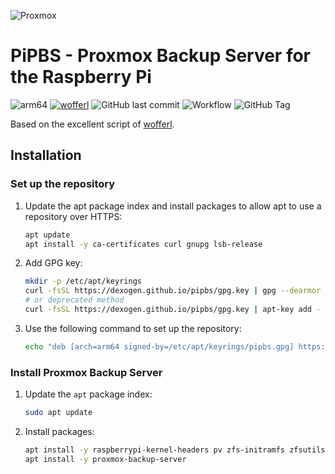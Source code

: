 ![Proxmox](https://www.casalicomputers.com/sites/default/files/proxmox-logo.png)
# PiPBS - Proxmox Backup Server for the Raspberry Pi
![arm64](https://img.shields.io/badge/architecture-arm64-9cf)
[![wofferl](https://img.shields.io/badge/wofferl-proxmox--backup--arm64-orange.svg)](https://github.com/wofferl/proxmox-backup-arm64)
![GitHub last commit](https://img.shields.io/github/last-commit/dexogen/pipbs)
![Workflow](https://github.com/dexogen/pipbs/actions/workflows/main.yml/badge.svg)
![GitHub Tag](https://img.shields.io/github/v/tag/wofferl/proxmox-backup-arm64)

Based on the excellent script of [wofferl](https://github.com/wofferl/proxmox-backup-arm64).

## Installation

### Set up the repository

1. Update the apt package index and install packages to allow apt to use a repository over HTTPS:
    ```bash
    apt update
    apt install -y ca-certificates curl gnupg lsb-release
    ```

2. Add GPG key:
    ```bash
    mkdir -p /etc/apt/keyrings
    curl -fsSL https://dexogen.github.io/pipbs/gpg.key | gpg --dearmor -o /etc/apt/keyrings/pipbs.gpg
    # or deprecated method
    curl -fsSL https://dexogen.github.io/pipbs/gpg.key | apt-key add -
    ```

3. Use the following command to set up the repository:
    ```bash
    echo "deb [arch=arm64 signed-by=/etc/apt/keyrings/pipbs.gpg] https://dexogen.github.io/test/ bookworm main" > /etc/apt/sources.list.d/pipbs.list
    ```

### Install Proxmox Backup Server

1. Update the `apt` package index:
    ```bash
    sudo apt update
    ```
2. Install packages:
    ```bash
    apt install -y raspberrypi-kernel-headers pv zfs-initramfs zfsutils-linux
    apt install -y proxmox-backup-server
    ```